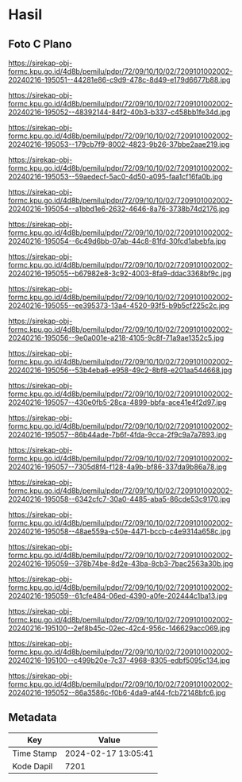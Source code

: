 # Hasil

## Foto C Plano

https://sirekap-obj-formc.kpu.go.id/4d8b/pemilu/pdpr/72/09/10/10/02/7209101002002-20240216-195051--44281e86-c9d9-478c-8d49-e179d6677b88.jpg

https://sirekap-obj-formc.kpu.go.id/4d8b/pemilu/pdpr/72/09/10/10/02/7209101002002-20240216-195052--48392144-84f2-40b3-b337-c458bb1fe34d.jpg

https://sirekap-obj-formc.kpu.go.id/4d8b/pemilu/pdpr/72/09/10/10/02/7209101002002-20240216-195053--179cb7f9-8002-4823-9b26-37bbe2aae219.jpg

https://sirekap-obj-formc.kpu.go.id/4d8b/pemilu/pdpr/72/09/10/10/02/7209101002002-20240216-195053--59aedecf-5ac0-4d50-a095-faa1cf16fa0b.jpg

https://sirekap-obj-formc.kpu.go.id/4d8b/pemilu/pdpr/72/09/10/10/02/7209101002002-20240216-195054--a1bbd1e6-2632-4646-8a76-3738b74d2176.jpg

https://sirekap-obj-formc.kpu.go.id/4d8b/pemilu/pdpr/72/09/10/10/02/7209101002002-20240216-195054--6c49d6bb-07ab-44c8-81fd-30fcd1abebfa.jpg

https://sirekap-obj-formc.kpu.go.id/4d8b/pemilu/pdpr/72/09/10/10/02/7209101002002-20240216-195055--b67982e8-3c92-4003-8fa9-ddac3368bf9c.jpg

https://sirekap-obj-formc.kpu.go.id/4d8b/pemilu/pdpr/72/09/10/10/02/7209101002002-20240216-195055--ee395373-13a4-4520-93f5-b9b5cf225c2c.jpg

https://sirekap-obj-formc.kpu.go.id/4d8b/pemilu/pdpr/72/09/10/10/02/7209101002002-20240216-195056--9e0a001e-a218-4105-9c8f-71a9ae1352c5.jpg

https://sirekap-obj-formc.kpu.go.id/4d8b/pemilu/pdpr/72/09/10/10/02/7209101002002-20240216-195056--53b4eba6-e958-49c2-8bf8-e201aa544668.jpg

https://sirekap-obj-formc.kpu.go.id/4d8b/pemilu/pdpr/72/09/10/10/02/7209101002002-20240216-195057--430e0fb5-28ca-4899-bbfa-ace41e4f2d97.jpg

https://sirekap-obj-formc.kpu.go.id/4d8b/pemilu/pdpr/72/09/10/10/02/7209101002002-20240216-195057--86b44ade-7b6f-4fda-9cca-2f9c9a7a7893.jpg

https://sirekap-obj-formc.kpu.go.id/4d8b/pemilu/pdpr/72/09/10/10/02/7209101002002-20240216-195057--7305d8f4-f128-4a9b-bf86-337da9b86a78.jpg

https://sirekap-obj-formc.kpu.go.id/4d8b/pemilu/pdpr/72/09/10/10/02/7209101002002-20240216-195058--6342cfc7-30a0-4485-aba5-86cde53c9170.jpg

https://sirekap-obj-formc.kpu.go.id/4d8b/pemilu/pdpr/72/09/10/10/02/7209101002002-20240216-195058--48ae559a-c50e-4471-bccb-c4e9314a658c.jpg

https://sirekap-obj-formc.kpu.go.id/4d8b/pemilu/pdpr/72/09/10/10/02/7209101002002-20240216-195059--378b74be-8d2e-43ba-8cb3-7bac2563a30b.jpg

https://sirekap-obj-formc.kpu.go.id/4d8b/pemilu/pdpr/72/09/10/10/02/7209101002002-20240216-195059--61cfe484-06ed-4390-a0fe-202444c1ba13.jpg

https://sirekap-obj-formc.kpu.go.id/4d8b/pemilu/pdpr/72/09/10/10/02/7209101002002-20240216-195100--2ef8b45c-02ec-42c4-956c-146629acc069.jpg

https://sirekap-obj-formc.kpu.go.id/4d8b/pemilu/pdpr/72/09/10/10/02/7209101002002-20240216-195100--c499b20e-7c37-4968-8305-edbf5095c134.jpg

https://sirekap-obj-formc.kpu.go.id/4d8b/pemilu/pdpr/72/09/10/10/02/7209101002002-20240216-195052--86a3586c-f0b6-4da9-af44-fcb72148bfc6.jpg


## Metadata

| Key        | Value               |
| ---------- | ------------------- |
| Time Stamp | 2024-02-17 13:05:41 |
| Kode Dapil | 7201                |



